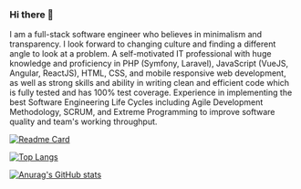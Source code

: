 ### Hi there 👋

I am a full-stack software engineer who believes in minimalism and transparency. I look forward
to changing culture and finding a different angle to look at a problem. A self-motivated IT
professional with huge knowledge and proficiency in PHP (Symfony, Laravel), JavaScript (VueJS,
Angular, ReactJS), HTML, CSS, and mobile responsive web development, as well as strong skills
and ability in writing clean and efficient code which is fully tested and has 100% test coverage.
Experience in implementing the best Software Engineering Life Cycles including Agile
Development Methodology, SCRUM, and Extreme Programming to improve software quality and
team's working throughput.

[![Readme Card](https://github-readme-stats.vercel.app/api/pin/?username=mohd-e-mustafa&repo=okta)](https://github.com/mohd-e-mustafa/okta)

[![Top Langs](https://github-readme-stats.vercel.app/api/top-langs/?username=mohd-e-mustafa&layout=compact)](https://github.com/anuraghazra/github-readme-stats)

[![Anurag's GitHub stats](https://github-readme-stats.vercel.app/api?username=mohd-e-mustafa&show_icons=true&theme=radical)](https://github.com/anuraghazra/github-readme-stats)
